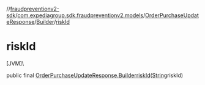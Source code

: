 //[fraudpreventionv2-sdk](../../../../index.md)/[com.expediagroup.sdk.fraudpreventionv2.models](../../index.md)/[OrderPurchaseUpdateResponse](../index.md)/[Builder](index.md)/[riskId](risk-id.md)

# riskId

[JVM]\

public final [OrderPurchaseUpdateResponse.Builder](index.md)[riskId](risk-id.md)([String](https://docs.oracle.com/javase/8/docs/api/java/lang/String.html)riskId)
